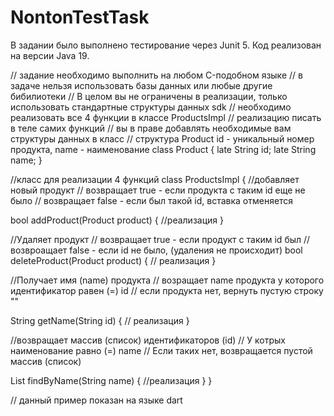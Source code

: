 # NontonTestTask
В задании было выполнено тестирование через Junit 5.
Код реализован на версии Java 19.

// задание необходимо выполнить на любом C-подобном языке 
// в задаче нельзя использовать базы данных или любые другие бибилиотеки
 // В целом вы не ограничены в реализации, только использовать стандартные структуры данных sdk 
// необходимо реализовать все 4 функции в классе ProductsImpl 
// реализацию писать в теле самих функций 
// вы в праве добавлять необходимые вам структуры данных в класс 
// структура Product
id - уникальный номер продукта, name - наименование 
class Product 
{ late String id; late String name; } 

//класс для реализации 4 функций 
class ProductsImpl { 
//добавляет новый продукт 
// возвращает true - если продукта с таким id еще не было 
// возвращает false - если был такой id, вставка отменяется 

bool addProduct(Product product) { //реализация } 

//Удаляет продукт 
// возвращает true - если продукт с таким id был 
// возвроащает false - если id не было, (удаления не происходит)
 bool deleteProduct(Product product) { 
// реализация } 

//Получает имя (name) продукта 
// возращает name продукта у которого идентификатор равен (=) id 
// если продукта нет, вернуть пустую строку ""

 String getName(String id) { 
// реализация } 

//возвращает массив (список) идентификаторов (id) 
// У котрых наименование равно (=) name 
// Если таких нет, возвращается пустой массив (список)

 List findByName(String name) { //реализация } } 

// данный пример показан на языке dart 

